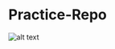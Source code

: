 # Practice-Repo

![alt text]([http://url/to/img.png](https://raw.githubusercontent.com/sarahmayarchibald/Practice-Projects/main/tribute-page-RL/img/in_the_car-1963.avif)https://raw.githubusercontent.com/sarahmayarchibald/Practice-Projects/main/tribute-page-RL/img/in_the_car-1963.avif)
